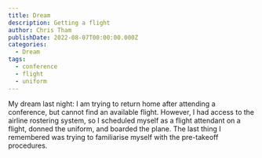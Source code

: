 ```yaml
---
title: Dream
description: Getting a flight
author: Chris Tham
publishDate: 2022-08-07T00:00:00.000Z
categories:
  - Dream
tags:
  - conference
  - flight
  - uniform
---
```


My dream last night: I am trying to return home after attending a conference, but cannot find an available flight. However, I had access to the airline rostering system, so I scheduled myself as a flight attendant on a flight, donned the uniform, and boarded the plane. The last thing I remembered was trying to familiarise myself with the pre-takeoff procedures.
